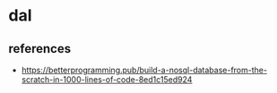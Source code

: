 # dal

## references

- https://betterprogramming.pub/build-a-nosql-database-from-the-scratch-in-1000-lines-of-code-8ed1c15ed924